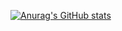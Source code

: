 [![Anurag's GitHub stats](https://github-readme-stats.vercel.app/api?username=lucianobfs)](https://github.com/anuraghazra/github-readme-stats)
